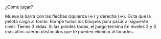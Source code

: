¿Cómo jugar?

Mueve la barra con las flechas izquierda (←) y derecha (→).
Evita que la pelota caiga al fondo.
Rompe todos los bloques para pasar al siguiente nivel.
Tienes 3 vidas. Si las pierdes todas, el juego termina
En niveles 2 y 3 más altos caerán obstáculos que te pueden eliminar al tocarlos.
